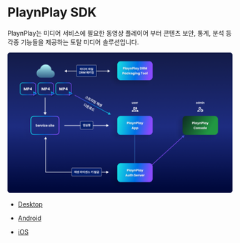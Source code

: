 # PlaynPlay SDK

PlaynPlay는 미디어 서비스에 필요한 동영상 플레이어 부터 콘텐츠 보안, 통계, 분석 등 각종 기능들을 제공하는 토탈 미디어 솔루션입니다.

![](./img/what_is_playnplay.png)

* [Desktop](./desktop/home.md)

* [Android](./android/home.md)

* [iOS](./ios/home.md)
